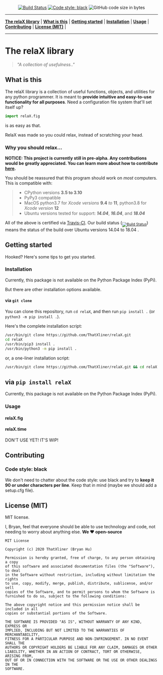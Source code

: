 <p align="center"><a href="https://travis-ci.com/ThatXliner/relaX"><img src="https://travis-ci.com/ThatXliner/relaX.svg?branch=master" alt="Build Status"></a>
<a href="https://github.com/psf/black"><img src="https://img.shields.io/badge/code%20style-black-000000.svg" alt="Code style: black"></a>
<img src="https://img.shields.io/github/languages/code-size/ThatXliner/relaX" alt="GitHub code size in bytes"></p>

---

**[The relaX library](#the-relax-library)** | **[What is this](#what-is-this)** | **[Getting started](#getting-started)** | **[Installation](#installation)** | **[Usage](#usage)** | **[Contributing](#contributing)** | **[License (MIT)](#license-mit)** |

---

# The relaX library

> _"A collection of usefulness.."_

## What is this

The relaX library is a collection of useful functions, objects, and utilities for any python programmer. It is meant to **provide intuitive and easy-to-use functionality for all purposes**. Need a configuration file system that'll set itself up?

```python
import relaX.fig
```

is as easy as that.

RelaX was made so you could relax, instead of scratching your head.

### Why you should relax...

**NOTICE: This project is currently still in pre-alpha. Any contributions would be greatly appreciated. You can learn more about how to contribute [here](#contributing).**

You should be reassured that this program should work on _most_ computers. This is compatible with:

> - CPython versions **3.5 to 3.10**
> - PyPy3 compatible
> - MacOS python3.7 for _Xcode versions_ **9.4** _to_ **11**, python3.8 for _Xcode version_ **12**
> - Ubuntu versions tested for support: **_14.04_**, **_16.04_**, and **_18.04_**

All of the above is certified via [Travis-CI](https://travis-ci.com/). Our build status (<sub>[![Build Status](https://travis-ci.com/ThatXliner/relaX.svg?branch=master)](https://travis-ci.com/ThatXliner/relaX)</sub>) means the status of the build over Ubuntu versions 14.04 to 18.04 .

## Getting started

Hooked? Here's some tips to get you started.

### Installation

Currently, this package is not available on the Python Package Index (PyPi).

But there are other installation options available.

#### via `git clone`

You can clone this repository, run `cd relaX`, and then run `pip install .` (or `python3 -m pip install .`).

Here's the complete installation script:

```bash
/usr/bin/git clone https://github.com/ThatXliner/relaX.git
cd relaX
/usr/bin/pip3 install .
/usr/bin/python3 -m pip install .
```

or, a one-liner installation script:

```bash
/usr/bin/git clone https://github.com/ThatXliner/relaX.git && cd relaX && /usr/bin/pip3 install . ; /usr/bin/python3 -m pip install .
```

## via `pip install relaX`

Currently, this package is not available on the Python Package Index (PyPi).

### Usage

#### relaX.fig

#### relaX.time

DON'T USE YET! IT'S WIP!

## Contributing

### Code style: black

We don't need to chatter about the code style: use black and try to **keep it 90 or under characters per line**. Keep that in mind (maybe we should add a setup.cfg file).

## License (MIT)

MIT license.

I, Bryan, feel that everyone should be able to use technology and code, not needing to worry about anything else. **We ❤️ open-source**

```text
MIT License

Copyright (c) 2020 ThatXliner (Bryan Hu)

Permission is hereby granted, free of charge, to any person obtaining a copy
of this software and associated documentation files (the "Software"), to deal
in the Software without restriction, including without limitation the rights
to use, copy, modify, merge, publish, distribute, sublicense, and/or sell
copies of the Software, and to permit persons to whom the Software is
furnished to do so, subject to the following conditions:

The above copyright notice and this permission notice shall be included in all
copies or substantial portions of the Software.

THE SOFTWARE IS PROVIDED "AS IS", WITHOUT WARRANTY OF ANY KIND, EXPRESS OR
IMPLIED, INCLUDING BUT NOT LIMITED TO THE WARRANTIES OF MERCHANTABILITY,
FITNESS FOR A PARTICULAR PURPOSE AND NON-INFRINGEMENT. IN NO EVENT SHALL THE
AUTHORS OR COPYRIGHT HOLDERS BE LIABLE FOR ANY CLAIM, DAMAGES OR OTHER
LIABILITY, WHETHER IN AN ACTION OF CONTRACT, TORT OR OTHERWISE, ARISING FROM,
OUT OF OR IN CONNECTION WITH THE SOFTWARE OR THE USE OR OTHER DEALINGS IN THE
SOFTWARE.
```
